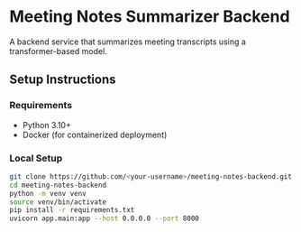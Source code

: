 # Meeting Notes Summarizer Backend

A backend service that summarizes meeting transcripts using a transformer-based model.

## Setup Instructions

### Requirements

- Python 3.10+
- Docker (for containerized deployment)

### Local Setup

```bash
git clone https://github.com/<your-username>/meeting-notes-backend.git
cd meeting-notes-backend
python -m venv venv
source venv/bin/activate
pip install -r requirements.txt
uvicorn app.main:app --host 0.0.0.0 --port 8000
